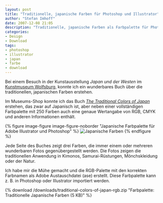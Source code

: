 ```yaml
---
layout: post
title: "Traditionelle, japanische Farben für Photoshop und Illustrator"
author: "Stefan Imhoff"
date: 2007-12-08 21:05
description: "Traditionelle, japanische Farben als Farbpalette für Photoshop und Illustrator zum Download."
categories:
- Design
- Download
tags:
- photoshop
- illustrator
- japan
- farbe
- download
---
```


Bei einem Besuch in der Kunstausstellung <cite>Japan und der Westen</cite> im [Kunstmuseum Wolfsburg](http://www.kunstmuseum-wolfsburg.de/ "Kunstmuseum-Wolfsburg"), konnte ich ein wunderbares Buch über die traditionellen, japanischen Farben erstehen.

Im Museums-Shop konnte ich das Buch <cite>[The Traditional Colors of Japan](http://www.amazon.de/gp/product/4894445786/ref=as_li_ss_tl?ie=UTF8&camp=1638&creative=19454&creativeASIN=4894445786&linkCode=as2&tag=kogakurede-21)</cite> erstehen, das zwar auf Japanisch ist, aber neben einer vollständigen Farbpalette mit 250 Farben auch eine genaue Wertangabe von RGB, CMYK und anderen Informationen enthält.

{% figure image-figure image-figure-noborder "Japanische Farbpalette für Adobe Illustrator und Photoshop" %}
<img src="/assets/images/artikel/japanische-farben.png" alt="Japanische Farben" title="Japanische Farben" />
{% endfigure %}

Jede Seite des Buches zeigt drei Farben, die immer einem oder mehreren wunderbaren Fotos gegenübergestellt werden. Die Fotos zeigen die traditionellen Anwendung in Kimonos, Samurai-Rüstungen, Mönchskleidung oder der Natur.

Ich habe mir die Mühe gemacht und die RGB-Palette mit den korrekten Farbnamen als Adobe Austauschdatei (ase) erstellt. Diese Farbpalette kann z. B. in Photoshop oder Illustrator importiert werden.

{% download /downloads/traditional-colors-of-japan-rgb.zip "Farbpalette: Traditionelle Japanische Farben (5 KB)" %}
